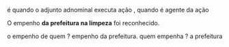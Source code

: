 é quando o adjunto adnominal executa ação , quando é agente da ação
 
O empenho **da prefeitura na limpeza** foi reconhecido.  

o empenho de quem ? empenho da prefeitura.
quem empenha ? a prefeitura
